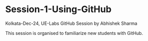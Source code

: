 # Session-1-Using-GitHub
Kolkata-Dec-24, 
UE-Labs GitHub Session by Abhishek Sharma

This session is organised to familiarize new students with GitHub.
